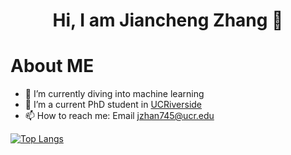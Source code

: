 <h1 align='center'> Hi, I am Jiancheng Zhang 👋 </h1>

# About ME

- 🔭 I’m currently diving into machine learning
- 🌱 I’m a current PhD student in [UCRiverside](https://www.ucr.edu/)
- 📫 How to reach me: Email jzhan745@ucr.edu
  

 [![Top Langs](https://github-readme-stats.vercel.app/api/top-langs/?username=JianchengZ&layout=compact)](https://github.com/JianchengZ/github-readme-stats) 







